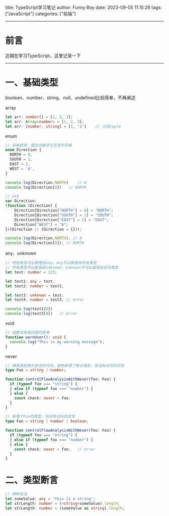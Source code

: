 title: TypeScript学习笔记
author: Funny Boy
date: 2023-09-05 11:15:26
tags: ["JavaScript"]
categories: ["前端"]

---

# 前言

近期在学习TypeScript，这里记录一下

---
# 一、基础类型
boolean、number、string、null、undefined比较简单，不再阐述

array
```typescript
let arr: number[] = [1, 2, 3];
let arr: Array<number> = [1, 2, 3];
let arr: [number, string] = [1, '2']	// 元组tuple
```
enum
```typescript
// 异构枚举，既包含数字又包含字符串
enum Direction {
  NORTH = 0,
  SOUTH = 1,
  EAST = 2,
  WEST = 'A',
}

console.log(Direction.NORTH)    // 0
console.log(Direction[0])   // NORTH

// es5
var Direction;
(function (Direction) {
    Direction[Direction["NORTH"] = 0] = "NORTH";
    Direction[Direction["SOUTH"] = 1] = "SOUTH";
    Direction[Direction["EAST"] = 2] = "EAST";
    Direction["WEST"] = "A";
})(Direction || (Direction = {}));

console.log(Direction.NORTH); // 0
console.log(Direction[0]); // NORTH
```
any、unknown

```typescript
// 所有类型可以赋值给any，any可以赋值给所有类型
// 所有类型可以赋值给unknown，unknown不可以赋值给任何类型
let test: number = 123;

let test1: any = test;
let test2: number = test1;

let test3: unknown = test;
let test4: number = test3; // error

console.log(test1[0])
console.log(test3[0])   // error
```
void
```typescript
// 函数没有返回值时使用
function warnUser(): void {
  console.log("This is my warning message");
}
```
never
```typescript
// 确保类型绝对安全的代码，避免新增了联合类型，但没有对应的实现
type Foo = string | number;

function controlFlowAnalysisWithNever(foo: Foo) {
  if (typeof foo === "string") {
  } else if (typeof foo === "number") {
  } else {
    const check: never = foo;
  }
}

// 新增了Foo的类型，但没有对应的实现
type Foo = string | number | boolean;

function controlFlowAnalysisWithNever(foo: Foo) {
  if (typeof foo === "string") {
  } else if (typeof foo === "number") {
  } else {
    const check: never = foo;	// error
  }
}
```

# 二、类型断言

```typescript
// 两种写法
let someValue: any = "this is a string";
let strLength: number = (<string>someValue).length;
let strLength: number = (someValue as string).length;
```